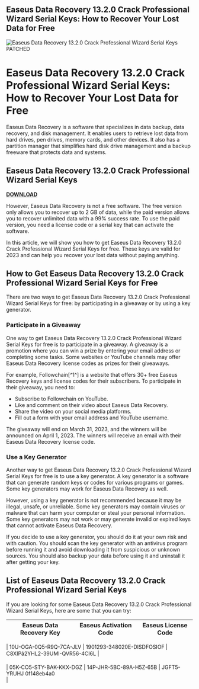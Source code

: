 ## Easeus Data Recovery 13.2.0 Crack Professional Wizard Serial Keys: How to Recover Your Lost Data for Free

 
![Easeus Data Recovery 13.2.0 Crack Professional Wizard Serial Keys PATCHED](https://encrypted-tbn2.gstatic.com/images?q=tbn:ANd9GcRw2kDTx746PDf4QEPhrz1hFQLKBV-0zTJ44BEJJvaYvG-sZMYNS68myQ)

 
# Easeus Data Recovery 13.2.0 Crack Professional Wizard Serial Keys: How to Recover Your Lost Data for Free
 
Easeus Data Recovery is a software that specializes in data backup, data recovery, and disk management. It enables users to retrieve lost data from hard drives, pen drives, memory cards, and other devices. It also has a partition manager that simplifies hard disk drive management and a backup freeware that protects data and systems.
 
## Easeus Data Recovery 13.2.0 Crack Professional Wizard Serial Keys


[**DOWNLOAD**](https://www.google.com/url?q=https%3A%2F%2Furllio.com%2F2tLbXr&sa=D&sntz=1&usg=AOvVaw2FNmDBcuNon3aDMmHmyc0q)

 
However, Easeus Data Recovery is not a free software. The free version only allows you to recover up to 2 GB of data, while the paid version allows you to recover unlimited data with a 99% success rate. To use the paid version, you need a license code or a serial key that can activate the software.
 
In this article, we will show you how to get Easeus Data Recovery 13.2.0 Crack Professional Wizard Serial Keys for free. These keys are valid for 2023 and can help you recover your lost data without paying anything.
 
## How to Get Easeus Data Recovery 13.2.0 Crack Professional Wizard Serial Keys for Free
 
There are two ways to get Easeus Data Recovery 13.2.0 Crack Professional Wizard Serial Keys for free: by participating in a giveaway or by using a key generator.
 
### Participate in a Giveaway
 
One way to get Easeus Data Recovery 13.2.0 Crack Professional Wizard Serial Keys for free is to participate in a giveaway. A giveaway is a promotion where you can win a prize by entering your email address or completing some tasks. Some websites or YouTube channels may offer Easeus Data Recovery license codes as prizes for their giveaways.
 
For example, Followchain[^1^] is a website that offers 30+ free Easeus Recovery keys and license codes for their subscribers. To participate in their giveaway, you need to:
 
- Subscribe to Followchain on YouTube.
- Like and comment on their video about Easeus Data Recovery.
- Share the video on your social media platforms.
- Fill out a form with your email address and YouTube username.

The giveaway will end on March 31, 2023, and the winners will be announced on April 1, 2023. The winners will receive an email with their Easeus Data Recovery license code.
 
### Use a Key Generator
 
Another way to get Easeus Data Recovery 13.2.0 Crack Professional Wizard Serial Keys for free is to use a key generator. A key generator is a software that can generate random keys or codes for various programs or games. Some key generators may work for Easeus Data Recovery as well.
 
However, using a key generator is not recommended because it may be illegal, unsafe, or unreliable. Some key generators may contain viruses or malware that can harm your computer or steal your personal information. Some key generators may not work or may generate invalid or expired keys that cannot activate Easeus Data Recovery.
 
If you decide to use a key generator, you should do it at your own risk and with caution. You should scan the key generator with an antivirus program before running it and avoid downloading it from suspicious or unknown sources. You should also backup your data before using it and uninstall it after getting your key.
 
## List of Easeus Data Recovery 13.2.0 Crack Professional Wizard Serial Keys
 
If you are looking for some Easeus Data Recovery 13.2.0 Crack Professional Wizard Serial Keys, here are some that you can try:

| Easeus Data Recovery Key | Easeus Activation Code | Easeus License Code |
| --- | --- | --- |

| 10U-OGA-0Q5-R9Q-7CA-JLV | 1901293-348020E-DISDFOSIOF | C8XIPâ2YHL2-39UMI-QVR56-4CI6L |

| 05K-CO5-STY-BAK-KKX-DGZ | 14P-JHR-5BC-89A-H5Z-65B | JGFT5-YRUHJ 0f148eb4a0
<br>
 |

